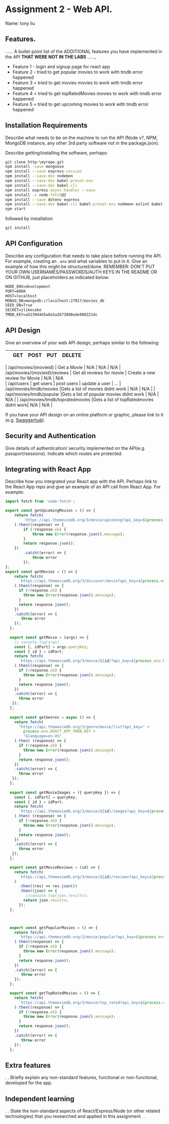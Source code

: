 # Assignment 2 - Web API.

Name: tony liu

## Features.

...... A bullet-point list of the ADDITIONAL features you have implemented in the API **THAT WERE NOT IN THE LABS** ......,
 
 + Feature 1 - login and signup page for react app
 + Feature 2 - tried to get popular movies to work with tmdb error happened
 + Feature 3 = tried to get movies movies to work with tmdb error happened
 + Feature 4 = tried to get topRatedMovies movies to work with tmdb error happened
 + Feature 5 = tried to get upcoming movies to work with tmdb error happened


## Installation Requirements

Describe what needs to be on the machine to run the API (Node v?, NPM, MongoDB instance, any other 3rd party software not in the package.json). 

Describe getting/installing the software, perhaps:

```bat
git clone http:\myrepo.git
npm install -save mongoose             
npm install --save express-session    
npm install --save-dev nodemon  
npm install --save-dev babel-preset-env  
npm install --save-dev babel-cli  
npm install express-async-handler --save   
npm install -s node-fetch@2    
npm install --save dotenv express  
npm install --save-dev babel-cli babel-preset-env nodemon eslint babel-eslint
npm start
```

followed by installation

```bat
git install
```

## API Configuration
Describe any configuration that needs to take place before running the API. For example, creating an ``.env`` and what variables to put in it. Give an example of how this might be structured/done.
REMEMBER: DON'T PUT YOUR OWN USERNAMES/PASSWORDS/AUTH KEYS IN THE README OR ON GITHUB, just placeholders as indicated below:

```bat
NODE_ENV=development
PORT=8080
HOST=localhost
MONGO_DB=mongodb://localhost:27017/movies_db
SEED_DB=True
SECRET=ilikecake
TMDB_KEY=a5239d4d5a0a3a2673088ede908221dc
```


## API Design
Give an overview of your web API design, perhaps similar to the following: 

|  |  GET | POST | PUT | DELETE
| -- | -- | -- | -- | -- 

| /api/movies/{movieid} | Get a Movie | N/A | N/A | N/A
| /api/movies/{movieid}/reviews | Get all reviews for movie | Create a new review for Movie | N/A | N/A  
| /api/users | get users | post users | update a user | ...
| /api/movies/tmdb/movies |Gets a list of movies didnt work | N/A | N/A |
| /api/movies/tmdb/popular |Gets a list of popular movies didnt work | N/A | N/A |
| /api/movies/tmdb/topratedmovies |Gets a list of topRatedmovies didnt work| N/A | N/A |

If you have your API design on an online platform or graphic, please link to it (e.g. [Swaggerhub](https://app.swaggerhub.com/)).


## Security and Authentication
Give details of authentication/ security implemented on the API(e.g. passport/sessions). Indicate which routes are protected.

## Integrating with React App

Describe how you integrated your React app with the API. Perhaps link to the React App repo and give an example of an API call from React App. For example: 

~~~Javascript
import fetch from 'node-fetch';

export const getUpcomingMovies = () => {
    return fetch(
        `https://api.themoviedb.org/3/movie/upcoming?api_key=${process.env.TMDB_KEY}&language=en-US&page=1`
    ).then((response) => {
        if (!response.ok) {
            throw new Error(response.json().message);
        }
        return response.json();
    })
        .catch((error) => {
            throw error
        });
};
export const getMovies = () => {
    return fetch(
      `https://api.themoviedb.org/3/discover/movie?api_key=${process.env.REACT_APP_TMDB_KEY}&language=en-US&include_adult=false&include_video=false&page=2`
    ).then((response) => {
      if (!response.ok) {
        throw new Error(response.json().message);
      }
      return response.json();
    })
    .catch((error) => {
       throw error
    });
  };
  
  export const getMovie = (args) => {
    // console.log(args)
    const [, idPart] = args.queryKey;
    const { id } = idPart;
    return fetch(
      `https://api.themoviedb.org/3/movie/${id}?api_key=${process.env.REACT_APP_TMDB_KEY}`
    ).then((response) => {
      if (!response.ok) {
        throw new Error(response.json().message);
      }
      return response.json();
    })
    .catch((error) => {
      throw error
   });
  };
  
  export const getGenres = async () => {
    return fetch(
      "https://api.themoviedb.org/3/genre/movie/list?api_key=" +
        process.env.REACT_APP_TMDB_KEY +
        "&language=en-US"
    ).then( (response) => {
      if (!response.ok) {
        throw new Error(response.json().message);
      }
      return response.json();
    })
    .catch((error) => {
      throw error
   });
  };
  
  export const getMovieImages = ({ queryKey }) => {
    const [, idPart] = queryKey;
    const { id } = idPart;
    return fetch(
      `https://api.themoviedb.org/3/movie/${id}/images?api_key=${process.env.REACT_APP_TMDB_KEY}`
    ).then( (response) => {
      if (!response.ok) {
        throw new Error(response.json().message);
      }
      return response.json();
    })
    .catch((error) => {
      throw error
   });
  };

  export const getMovieReviews = (id) => {
    return fetch(
      `https://api.themoviedb.org/3/movie/${id}/reviews?api_key=${process.env.REACT_APP_TMDB_KEY}`
    )
      .then((res) => res.json())
      .then((json) => {
         //console.log(json.results);
        return json.results;
      });
  };



  export const getPopularMovies = () => {
    return fetch(
      `https://api.themoviedb.org/3/movie/popular?api_key=${process.env.REACT_APP_TMDB_KEY}&language=en-US&include_adult=false&include_video=false&page=1`
    ).then((response) => {
      if (!response.ok) {
        throw new Error(response.json().message);
      }
      return response.json();
    })
    .catch((error) => {
       throw error
    });
  }; 

  export const getTopRatedMovies = () => {
    return fetch(
      `https://api.themoviedb.org/3/movie/top_rated?api_key=${process.env.REACT_APP_TMDB_KEY}&language=en-US&include_adult=false&include_video=false&page=1`
    ).then((response) => {
      if (!response.ok) {
        throw new Error(response.json().message);
      }
      return response.json();
    })
    .catch((error) => {
       throw error
    });
  }; 
~~~

## Extra features

. . Briefly explain any non-standard features, functional or non-functional, developed for the app.  

## Independent learning

. . State the non-standard aspects of React/Express/Node (or other related technologies) that you researched and applied in this assignment . .  
